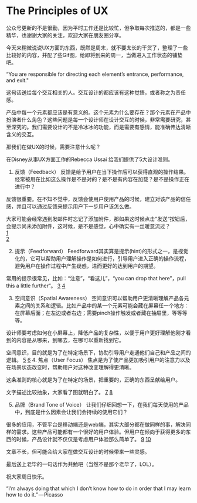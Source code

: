 # The Principles of UX

公众号更新的不是很勤，因为平时工作还是比较忙，但争取每次推送的，都是一些精华，也谢谢大家的关注，欢迎大家在朋友圈分享。

今天来稍微说说UX方面的东西，既然是周末，就不要太长的干货了，整理了一些比较好的内容，并配了些Gif图，给即将到来的周一，当做进入工作状态的铺垫吧。  

“You are responsible for directing each element’s entrance, performance, and exit."  

这句话送给每个交互相关的人。交互设计的都应该有这种觉悟，或者称之为责任感。

产品中每一个元素都应该是有意义的。这个元素为什么要存在？那个元素在产品中扮演者什么角色？这些问题是每一个设计师在设计交互的时候，非常需要研究，甚至深究的。我们需要设计的不是冷冰冰的功能，而是需要有感情，能准确传达清晰含义的交互。

那我们在做UX的时候，需要注意什么呢？

在Disney从事UX方面工作的Rebecca Ussai 给我们提供了5大设计准则。

1. 反馈（Feedback）
反馈是给予用户在当下操作后可以获得直观的操作结果。经常被用在比如这么操作是不是对的？是不是有内容在加载？是不是操作正在进行中？

反馈很重要。在不知不觉中，反馈会使用户使用产品的时候，建立对该产品的信任感，并且可以通过反馈来提示用户下一步用户该怎么做。

大家可能会经常遇到发邮件时忘记了添加附件，那如果这时候点击”发送“按钮后，会提示尚未添加附件，这时候，是不是感觉，心中确实有一丝暖意流过？  
[1](http://mmbiz.qpic.cn/mmbiz/mGXCselWFsuEo1Uf6hmUR6Sr6wpvIGrUqgj2yjgfVticAtVjWTOtPNZViam438mAJK8ywNjibneAMnZQRtT1RYRyw/0?tp=webp&wxfrom=5)  
[2](http://mmbiz.qpic.cn/mmbiz/mGXCselWFsuEo1Uf6hmUR6Sr6wpvIGrUfNibiblFqAfTZXtumA8AoLicNkxA1GlywVDa8U0DCBbakiakkXZVuibcicuw/0?tp=webp&wxfrom=5)

2. 提示（Feedforward）
Feedforward其实算是提示(hint)的形式之一，是视觉化的，它可以帮助用户理解操作是如何进行，引导用户进入正确的操作流程，避免用户在操作过程中产生疑惑，进而更好的达到用户的期望。

常用的提示很常见，比如：“注意”，“看这儿”，“you can drop that here”，pull this a little further“。
[3](http://mmbiz.qpic.cn/mmbiz/mGXCselWFsuEo1Uf6hmUR6Sr6wpvIGrUZ08pSicpBfahdN9EWBkWXFbWSkPcZ55sibk3zlZyhNgJdePvVfO3f91Q/0?tp=webp&wxfrom=5)
[4](http://mmbiz.qpic.cn/mmbiz/mGXCselWFsuEo1Uf6hmUR6Sr6wpvIGrUBPPnH5ibiblCA4joS6XSYHQPicpkEib2X7b0HMwFWTm5iahwaFBsbqv39sg/0?tp=webp&wxfrom=5)  

3. 空间意识（Spatial Awareness）
空间意识可以帮助用户更清晰理解产品各元素之间的关系和逻辑。比如产品中的某一个元素可能会藏在屏幕任一个地方：在屏幕后面；在左边或者右边；需要pinch操作触发或者藏在抽屉里，等等等等。  

设计师要考虑如何在小屏幕上，降低产品的复杂性，以便于用户更好理解他刚才看到的内容是从哪来，到哪去，在哪可以重新找到它。

空间意识，目的就是为了在特定场景下，协助引导用户走通他们自己和产品之间的逻辑。
[5](http://mmbiz.qpic.cn/mmbiz/mGXCselWFsuEo1Uf6hmUR6Sr6wpvIGrUI1jqEy5icCxKfSX34ROU02nCibQer1tL1PpTlCo64E2pn0wdwtv6xUOw/0?tp=webp&wxfrom=5)
[6](http://mmbiz.qpic.cn/mmbiz/mGXCselWFsuEo1Uf6hmUR6Sr6wpvIGrUbeiakic9odGHHpuMolfEUibJniavV6PEP9swB7zcRmPPRD9P3HhibY88FMA/0?tp=webp&wxfrom=5)
4. 焦点（User Focus）
焦点是为了使产品更加吸引用户的注意力以及在场景状态改变时，帮助用户对这种改变理解得更清晰。

这条准则的核心就是为了在特定的场景，把重要的，正确的东西呈献给用户。

文字描述比较抽象，大家看了图就明白了。
[7](http://mmbiz.qpic.cn/mmbiz/mGXCselWFsuEo1Uf6hmUR6Sr6wpvIGrU4a3HfrCpFFnJpaMBWWqgCCua6pDc4WXk7e7hVHaVboPdW0ZDQ8PoUQ/0?tp=webp&wxfrom=5)
[8](http://mmbiz.qpic.cn/mmbiz/mGXCselWFsuEo1Uf6hmUR6Sr6wpvIGrU2hxnSicuocRHESN1ZJycVyyXYt3Yf5arrN9bUUKxPb5atnTXMsZbWvg/0?tp=webp&wxfrom=5)  

5. 品牌（Brand Tone of Voice）
让我们仔细回想一下，在我们每天使用的产品中，到底是什么因素会让我们会持续的使用它们？

很多的应用，不管平台是移动端还是web端，其实大部分都在做同样的事，解决同样的需求。这些产品可能都有一个很好的用户体验。但用户在倾向于获得更多的东西的时候，产品设计就不仅仅是考虑用户体验那么简单了。
[9](http://mmbiz.qpic.cn/mmbiz/mGXCselWFsuEo1Uf6hmUR6Sr6wpvIGrUfsnMoyibMmWKblUZicjwFb9PF3CGBHAWibTAFweibgFBFLCZGWod4hNe9A/0?tp=webp&wxfrom=5)
[10](http://mmbiz.qpic.cn/mmbiz/mGXCselWFsuEo1Uf6hmUR6Sr6wpvIGrUDhId4coZsB0CElDdTSqco1LuYjFzfzhNLChcWia2uOmM4hJNt329rLg/0?tp=webp&wxfrom=5)

文章不长，但可能会给大家在做交互设计的时候带来一些灵感。

最后送上老毕的一句话作为共勉吧（当然不是那个老毕了，LOL）。

祝大家周日快乐。

“I’m always doing that which I don’t know how to do in order that I may learn how to do it.” — Picasso
